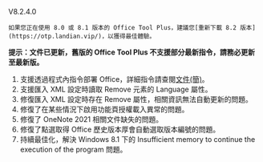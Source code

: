 V8.2.4.0

`如果您正在使用 8.0 或 8.1 版本的 Office Tool Plus，建議您[重新下載 8.2 版本](https://otp.landian.vip/)，以獲得最佳體驗。`

**提示：文件已更新，舊版的 Office Tool Plus 不支援部分最新指令，請務必更新至最新版。**

1. 支援透過程式內指令部署 Office，詳細指令請查閱[文件(簡)](https://help.coolhub.top/zh-cn/others/#office-tool-plus-%E5%BA%94%E7%94%A8%E5%86%85%E5%91%BD%E4%BB%A4)。
2. 支援匯入 XML 設定時讀取 Remove 元素的 Language 屬性。
3. 修復匯入 XML 設定時存在 Remove 屬性，相關資訊無法自動更新的問題。
4. 修復了在某些情況下啟用功能頁授權載入異常的問題。
5. 修復了 OneNote 2021 相關文件缺失的問題。
6. 修復了點選取得 Office 歷史版本厚會自動選取版本編號的問題。
7. 持續最佳化，解決 Windows 8.1 下的 Insufficient memory to continue the execution of the program 問題。
